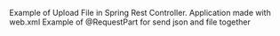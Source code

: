 Example of Upload File in Spring Rest Controller. Application made with web.xml
Example of @RequestPart for send json and file together